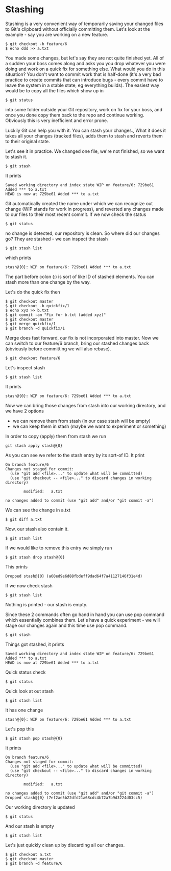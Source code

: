 # Stashing

Stashing is a very convenient way of temporarily saving your changed files to Git's clipboard without officially committing them. Let's look at the example - say you are working on a new feature.

    $ git checkout -b feature/6
    $ echo ddd >> a.txt 
    
You made some changes, but let's say they are not quite finished yet. All of a sudden your boss comes along and asks you you drop whatever you were doing and work on a quick fix for something else. What would you do in this situation? You don't want to commit work that is half-done (it's a very bad practice to create commits that can introduce bugs - every commit have to leave the system in a stable state, eg everything builds). The easiest way would be to copy all the files which show up in 

    $ git status 
    
into some folder outside your Git repository, work on fix for your boss, and once you done copy them back to the repo and continue working. Obviously this is very inefficient and error prone. 

Luckily Git can help you with it. You can stash your changes., What it does it takes all your changes (tracked files), adds them to stash and reverts them to their original state. 

Let's see it in practice. We changed one file, we're not finished, so we want to stash it. 

    $ git stash 
    
It prints 

    Saved working directory and index state WIP on feature/6: 729be61 Added *** to a.txt
    HEAD is now at 729be61 Added *** to a.txt
    
Git automatically created the name under which we can recognize out change (WIP stands for work in progress), and reverted any changes made to our files to their most recent commit. If we now check the status 

    $ git status 
    
no change is detected, our repository is clean. So where did our changes go? They are stashed - we can inspect the stash

    $ git stash list 

which prints 

    stash@{0}: WIP on feature/6: 729be61 Added *** to a.txt
    
The part before colon (:) is sort of like ID of stashed elements. You can stash more than one change by the way.

Let's do the quick fix then 

    $ git checkout master 
    $ git checkout -b quickfix/1
    $ echo xyz >> b.txt 
    $ git commit -am "Fix for b.txt (added xyz)"
    $ git checkout master 
    $ git merge quickfix/1
    $ git branch -d quickfix/1
    
Merge does fast forward, our fix is not incorporated into master. Now we can switch to our feature/6 branch, bring our stashed changes back (obviously before committing we will also rebase). 

    $ git checkout feature/6

Let's inspect stash 

    $ git stash list 
    
It prints 

    stash@{0}: WIP on feature/6: 729be61 Added *** to a.txt
    
Now we can bring those changes from stash into our working directory, and we have 2 options 

* we can remove them from stash (in our case stash will be empty)
* we can keep them in stash (maybe we want to experiment or something)

In order to copy (apply) them from stash we run 

    git stash apply stash@{0}
    
As you can see we refer to the stash entry by its sort-of ID. It print 

    On branch feature/6
    Changes not staged for commit:
      (use "git add <file>..." to update what will be committed)
      (use "git checkout -- <file>..." to discard changes in working directory)

            modified:   a.txt

    no changes added to commit (use "git add" and/or "git commit -a")

    
We can see the change in a.txt 

    $ git diff a.txt 
    
Now, our stash also contain it. 

    $ git stash list 
    
If we would like to remove this entry we simply run 

    $ git stash drop stash@{0}
    
This prints 

    Dropped stash@{0} (a60ed9e6d88fbdeff9dad64f7a41127146f31e4d)
    
If we now check stash
    
    $ git stash list 
    
Nothing is printed - our stash is empty. 

Since these 2 commands often go hand in hand you can use pop command which essentially combines them. Let's have a quick experiment - we will stage our changes again and this time use pop command. 

    $ git stash 
    
Things got stashed, it prints 

    Saved working directory and index state WIP on feature/6: 729be61 Added *** to a.txt
    HEAD is now at 729be61 Added *** to a.txt
    
Quick status check 

    $ git status 
    
Quick look at out stash

    $ git stash list 
    
It has one change  

    stash@{0}: WIP on feature/6: 729be61 Added *** to a.txt
    
Let's pop this 

    $ git stash pop stash@{0} 
    
It prints 

    On branch feature/6
    Changes not staged for commit:
      (use "git add <file>..." to update what will be committed)
      (use "git checkout -- <file>..." to discard changes in working directory)

            modified:   a.txt

    no changes added to commit (use "git add" and/or "git commit -a")
    Dropped stash@{0} (7ef2ae5b22dfd21a68cdc4b72a7b9d3224d03cc5)

Our working directory is updated 

    $ git status 
        
And our stash is empty

    $ git stash list 
    
Let's just quickly clean up by discarding all our changes. 

    $ git checkout a.txt 
    $ git checkout master 
    $ git branch -d feature/6